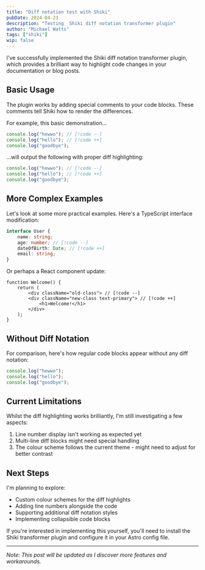 ```yaml
---
title: "Diff notation test with Shiki"
pubDate: 2024-04-23
description: "Testing  Shiki diff notation transformer plugin"
author: "Michael Watts"
tags: ["shiki"]
wip: false
---
```


I've successfully implemented the Shiki diff notation transformer plugin, which provides a brilliant way to highlight code changes in your documentation or blog posts.

## Basic Usage

The plugin works by adding special comments to your code blocks. These comments tell Shiki how to render the differences.

For example, this basic demonstration...

```ts
console.log("hewwo"); // [!code --]
console.log("hello"); // [!code ++]
console.log("goodbye");
```

...will output the following with proper diff highlighting:

```ts
console.log("hewwo"); // [!code --]
console.log("hello"); // [!code ++]
console.log("goodbye");
```

## More Complex Examples

Let's look at some more practical examples. Here's a TypeScript interface modification:

```ts
interface User {
    name: string;
    age: number; // [!code --]
    dateOfBirth: Date; // [!code ++]
    email: string;
}
```

Or perhaps a React component update:

```tsx
function Welcome() {
    return (
        <div className="old-class"> // [!code --]
        <div className="new-class text-primary"> // [!code ++]
            <h1>Welcome!</h1>
        </div>
    );
}
```

## Without Diff Notation

For comparison, here's how regular code blocks appear without any diff notation:

```ts
console.log("hewwo");
console.log("hello");
console.log("goodbye");
```

## Current Limitations

Whilst the diff highlighting works brilliantly, I'm still investigating a few aspects:

1. Line number display isn't working as expected yet
2. Multi-line diff blocks might need special handling
3. The colour scheme follows the current theme - might need to adjust for better contrast

## Next Steps

I'm planning to explore:

- Custom colour schemes for the diff highlights
- Adding line numbers alongside the code
- Supporting additional diff notation styles
- Implementing collapsible code blocks

If you're interested in implementing this yourself, you'll need to install the Shiki transformer plugin and configure it in your Astro config file.

---

*Note: This post will be updated as I discover more features and workarounds.*
